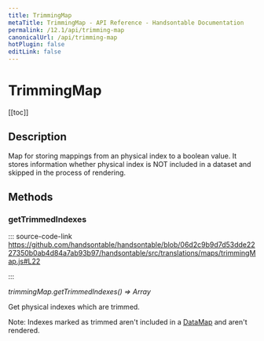 ```yaml
---
title: TrimmingMap
metaTitle: TrimmingMap - API Reference - Handsontable Documentation
permalink: /12.1/api/trimming-map
canonicalUrl: /api/trimming-map
hotPlugin: false
editLink: false
---
```


# TrimmingMap

[[toc]]

## Description

Map for storing mappings from an physical index to a boolean value. It stores information whether physical index is
NOT included in a dataset and skipped in the process of rendering.


## Methods

### getTrimmedIndexes
  
::: source-code-link https://github.com/handsontable/handsontable/blob/06d2c9b9d7d53dde2227350b0ab4d84a7ab93b97/handsontable/src/translations/maps/trimmingMap.js#L22

:::

_trimmingMap.getTrimmedIndexes() ⇒ Array_

Get physical indexes which are trimmed.

Note: Indexes marked as trimmed aren't included in a [DataMap](@/api/dataMap.md) and aren't rendered.


